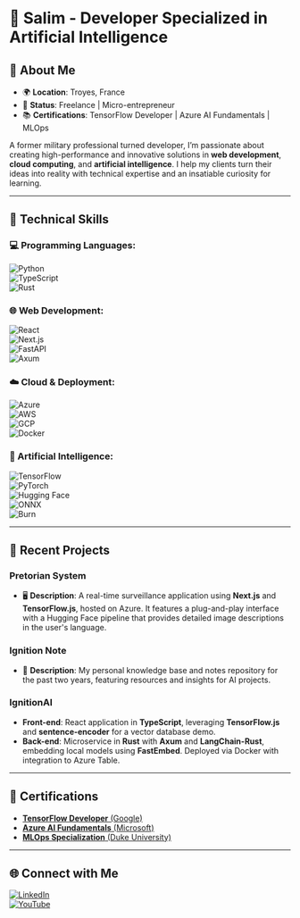 # 👋 Salim - Developer Specialized in Artificial Intelligence  

## 🌟 About Me  
- 🌍 **Location**: Troyes, France  
- 💼 **Status**: Freelance | Micro-entrepreneur  
- 📚 **Certifications**: TensorFlow Developer | Azure AI Fundamentals | MLOps  

A former military professional turned developer, I’m passionate about creating high-performance and innovative solutions in **web development**, **cloud computing**, and **artificial intelligence**. I help my clients turn their ideas into reality with technical expertise and an insatiable curiosity for learning.  

---

## 🔧 Technical Skills  

### 💻 Programming Languages:  
![Python](https://img.shields.io/badge/Python-%233776AB?style=for-the-badge&logo=python&logoColor=white)  
![TypeScript](https://img.shields.io/badge/TypeScript-%23007ACC?style=for-the-badge&logo=typescript&logoColor=white)  
![Rust](https://img.shields.io/badge/Rust-%23000000?style=for-the-badge&logo=rust&logoColor=white)  

### 🌐 Web Development:  
![React](https://img.shields.io/badge/React-%2361DAFB?style=for-the-badge&logo=react&logoColor=black)  
![Next.js](https://img.shields.io/badge/Next.js-%23000000?style=for-the-badge&logo=next.js&logoColor=white)  
![FastAPI](https://img.shields.io/badge/FastAPI-%2300C7B7?style=for-the-badge&logo=fastapi&logoColor=white)  
![Axum](https://img.shields.io/badge/Axum-%230078D7?style=for-the-badge&logo=rust&logoColor=white)  

### ☁️ Cloud & Deployment:  
![Azure](https://img.shields.io/badge/Azure-%230072C6?style=for-the-badge&logo=microsoftazure&logoColor=white)  
![AWS](https://img.shields.io/badge/AWS-%23FF9900?style=for-the-badge&logo=amazonaws&logoColor=white)  
![GCP](https://img.shields.io/badge/GCP-%234285F4?style=for-the-badge&logo=googlecloud&logoColor=white)  
![Docker](https://img.shields.io/badge/Docker-%230db7ed?style=for-the-badge&logo=docker&logoColor=white)  

### 🤖 Artificial Intelligence:  
![TensorFlow](https://img.shields.io/badge/TensorFlow-%23FF6F00?style=for-the-badge&logo=tensorflow&logoColor=white)  
![PyTorch](https://img.shields.io/badge/PyTorch-%23EE4C2C?style=for-the-badge&logo=pytorch&logoColor=white)  
![Hugging Face](https://img.shields.io/badge/HuggingFace-%23FFAE00?style=for-the-badge&logo=huggingface&logoColor=white)  
![ONNX](https://img.shields.io/badge/ONNX-%23004396?style=for-the-badge&logo=onnx&logoColor=white)  
![Burn](https://img.shields.io/badge/Burn-%23F57600?style=for-the-badge&logo=rust&logoColor=white)  

---

## 🚀 Recent Projects  

### **Pretorian System**  
- 🖥️ **Description**: A real-time surveillance application using **Next.js** and **TensorFlow.js**, hosted on Azure. It features a plug-and-play interface with a Hugging Face pipeline that provides detailed image descriptions in the user's language.  

### **Ignition Note**  
- 📒 **Description**: My personal knowledge base and notes repository for the past two years, featuring resources and insights for AI projects.  

### **IgnitionAI**  
- **Front-end**: React application in **TypeScript**, leveraging **TensorFlow.js** and **sentence-encoder** for a vector database demo.  
- **Back-end**: Microservice in **Rust** with **Axum** and **LangChain-Rust**, embedding local models using **FastEmbed**. Deployed via Docker with integration to Azure Table.  

---

## 📜 Certifications  
- [**TensorFlow Developer** (Google)](https://www.credential.net/9ed22362-1cf3-4bdb-a372-154644117515#acc.Wr7RMEuV)
- [**Azure AI Fundamentals** (Microsoft)](https://learn.microsoft.com/fr-fr/users/salimlaimeche-2258/credentials/bf4623aa20169c66?ref=https%3A%2F%2Fwww.linkedin.com%2F)
- [**MLOps Specialization** (Duke University)](https://www.coursera.org/account/accomplishments/specialization/BDX5XQEL2F9H)


---

## 🌐 Connect with Me  
[![LinkedIn](https://img.shields.io/badge/LinkedIn-%230077B5.svg?logo=linkedin&logoColor=white)](https://linkedin.com/in/salim4n)  
[![YouTube](https://img.shields.io/badge/YouTube-%23FF0000.svg?logo=YouTube&logoColor=white)](https://youtube.com/@UCQKy68Zd8PElyj5OrP22dqA)  
